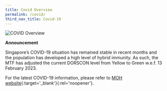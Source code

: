 ```yaml
---
title: Covid Overview
permalink: /covid/
third_nav_title: Covid-19
---
```


![COVID Overview](/images/covid/Covid_Overview.jpg)

**Announcement** 

Singapore’s COVID-19 situation has remained stable in recent months and the population has developed a high level of hybrid immunity. As such, the MTF has adjusted the current DORSCON level from Yellow to Green w.e.f. 13 February 2023.
 
For the latest COVID-19 information, please refer to [MOH website](https://www.moh.gov.sg){:target='_blank'}{:rel='noopener'}.
